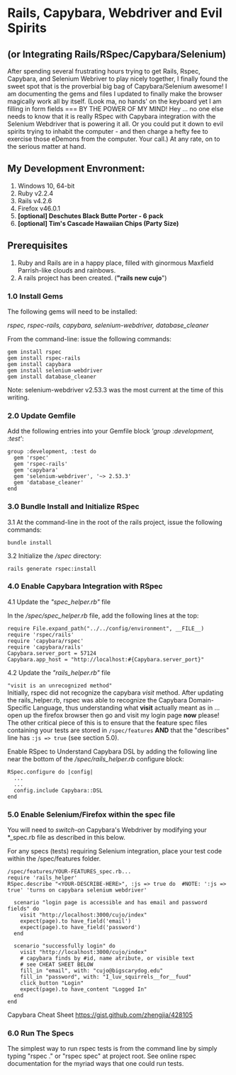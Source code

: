 # Rails, Capybara, Webdriver and Evil Spirits
## (or Integrating Rails/RSpec/Capybara/Selenium)

After spending several frustrating hours trying to get Rails, Rspec, Capybara, and Selenium Webriver to play nicely together,
I finally found the sweet spot that is the proverbial big bag of Capybara/Selenium awesome! I am documenting the gems and files I updated to finally make the browser magically work all by itself. (Look ma, no hands' on the keyboard yet I am filling in form fields === BY THE POWER OF MY MIND! Hey ... no one else needs to know that it is really RSpec with Capybara integration with the Selenium Webdriver that is powering it all. Or you could put it down to evil spirits trying to inhabit the computer - and then charge a hefty fee to exercise those eDemons from the computer. Your call.) At any rate, on to the serious matter at hand.

## My Development Envronment: 
1. Windows 10, 64-bit
2. Ruby  v2.2.4
3. Rails v4.2.6
4. Firefox v46.0.1
5. __[optional] Deschutes Black Butte Porter - 6 pack__ 
6. __[optional] Tim's Cascade Hawaiian Chips (Party Size)__

## Prerequisites
1. Ruby and Rails are in a happy place, filled with ginormous Maxfield Parrish-like clouds and rainbows.
2. A rails project has been created. (__"rails new cujo__")  

### 1.0 Install Gems

The following gems will need to be installed:<br> 

*rspec, rspec-rails, capybara, selenium-webdriver, database_cleaner*

From the command-line: issue the following commands:<br>
```
gem install rspec
gem install rspec-rails
gem install capybara
gem install selenium-webdriver
gem install database_cleaner
```
Note: selenium-webdriver v2.53.3 was the most current at the time of this writing.

### 2.0 Update Gemfile

Add the following entries into your Gemfile block _'group :development, :test'_:

```
group :development, :test do
  gem 'rspec'
  gem 'rspec-rails'  
  gem 'capybara'
  gem 'selenium-webdriver', '~> 2.53.3'
  gem 'database_cleaner'
end
```

### 3.0 Bundle Install and Initialize RSpec 

3.1 At the command-line in the root of the rails project, issue the following commands:<br>

```bundle install```

3.2 Initialize the */spec* directory:<br>

```rails generate rspec:install```

### 4.0 Enable Capybara Integration with RSpec

4.1 Update the *"spec_helper.rb"* file 

In the */spec/spec_helper.rb* file, add the following lines at the top:<br>
```
require File.expand_path("../../config/environment", __FILE__)
require 'rspec/rails'
require 'capybara/rspec'
require 'capybara/rails'
Capybara.server_port = 57124
Capybara.app_host = "http://localhost:#{Capybara.server_port}"
```

4.2 Update the *"rails_helper.rb"* file

```"visit is an unrecognized method"``` <br>
Initially, rspec did not recognize the capybara *visit* method. After updating the rails_helper.rb, rspec was able to recognize the Capybara Domain-Specific Language, thus understanding what **visit** actually meant as in ... open up the firefox browser then go and visit my login page **now** please! The other critical piece of this is to ensure that the feature spec files containing your tests are stored in ```/spec/features``` **AND** that the "describes" line has ```:js => true``` (see section 5.0).

Enable RSpec to Understand Capybara DSL by adding the following line near the bottom of the */spec/rails_helper.rb* configure block:<br>

```
RSpec.configure do |config| 
  ...
  ...
  config.include Capybara::DSL
end
```
  
### 5.0 Enable Selenium/Firefox within the spec file

You will need to *switch-on* Capybara's Webdriver by modifying your *_spec.rb file as described in this below.

For any specs (tests) requiring Selenium integration, place your test code within the /spec/features folder.<br>

```
/spec/features/YOUR-FEATURES_spec.rb...
require 'rails_helper'
RSpec.describe "<YOUR-DESCRIBE-HERE>", :js => true do  #NOTE: ':js => true' 'turns on capybara selenium webdriver'
	
  scenario "login page is accessible and has email and password fields" do
    visit "http://localhost:3000/cujo/index"
    expect(page).to have_field('email')
    expect(page).to have_field('password')
  end
	
  scenario "successfully login" do
    visit "http://localhost:3000/cujo/index"
    # capybara finds by #id, name atribute, or visible text
    # see CHEAT SHEET BELOW
    fill_in "email", with: "cujo@bigscarydog.edu"
    fill_in "password", with: "I_luv_squirrels__for__fuud"
    click_button "Login" 
    expect(page).to have_content "Logged In"
  end
end 
```
Capybara Cheat Sheet https://gist.github.com/zhengjia/428105

### 6.0 Run The Specs 

The simplest way to run rspec tests is from the command line by simply typing "rspec ." or "rspec spec" at project root.
See online rspec documentation for the myriad ways that one could run tests.  
 













